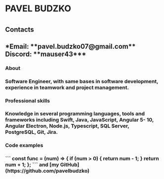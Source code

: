 <h1>PAVEL BUDZKO<h1>

<h2>Contacts<h2>
*Email: **pavel.budzko07@gmail.com** Discord: **mauser43***

<h3>About<h3>

Software Engineer, with same bases in software development, experience in teamwork and project management. 

<h3>Professional skills<h3>
Knowledge in several programming languages, tools and frameworks including Swift, Java, JavaScript, Angular 5- 10, Angular Electron, Node.js, Typescript, SQL Server, PostgreSQL, Git, Jira.


<h3>Code examples<h3>
```
const func = (num) => {  
  if (num > 0) {  
    return num - 1;  
  }
  return num + 1;  
};  
```
and [my GitHub](https://github.com/pavelbudzko)

